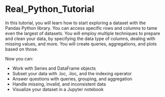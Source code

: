 # Real_Python_Tutorial

In this tutorial, you will learn how to start exploring a dataset with the Pandas Python library. 
You can access specific rows and columns to tame even the largest of datasets. 
You will employ multiple techniques to prepare and clean your data, by specifying the data type of columns, 
dealing with missing values, and more. You will create queries, aggregations, and plots based on those.

Now you can:

* Work with Series and DataFrame objects
* Subset your data with .loc, .iloc, and the indexing operator
* Answer questions with queries, grouping, and aggregation
* Handle missing, invalid, and inconsistent data
* Visualize your dataset in a Jupyter notebook
